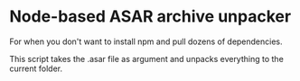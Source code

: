 # Node-based ASAR archive unpacker

For when you don't want to install npm and pull dozens of dependencies.

This script takes the .asar file as argument and unpacks everything to the current folder.
